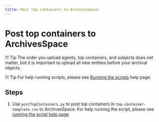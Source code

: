 ```yaml
---
title: Post top containers to ArchivesSpace
---
```


# Post top containers to ArchivesSpace
!!! Tip
    The order you upload agents, top containers, and subjects does not matter, but it is important to upload all new entities before your archival objects.

!!! Tip
    For help running scripts, please see [Running the scripts](../python-scripts/running-the-scripts.md) help page.

## Steps
1. Use `postTopContainers.py` to post top containers in `top-container-template.csv` to ArchivesSpace. For help running the script, please see [running the script help page](../python-scripts/running-the-scripts.md).
